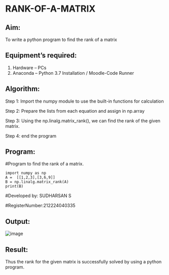 # RANK-OF-A-MATRIX
## Aim:
To write a python program to find the rank of a matrix
## Equipment’s required:
1. 	Hardware – PCs
2. 	Anaconda – Python 3.7 Installation / Moodle-Code Runner

## Algorithm:
Step 1:
Import the numpy module to use the built-in functions for calculation

Step 2:
Prepare the lists from each equation and assign in np.array

Step 3:
Using the np.linalg.matrix_rank(), we can find the rank of the given matrix.

Step 4:
end the program

## Program:

#Program to find the rank of a matrix.
```
import numpy as np
A =  [[1,2,3],[3,6,9]]
B = np.linalg.matrix_rank(A)
print(B)
```
#Developed by: SUDHARSAN S



#RegisterNumber:212224040335


## Output:

![image](https://github.com/user-attachments/assets/d29ec1cf-53d3-470f-b3dd-ab4e860284a5)

## Result:
Thus the rank for the given matrix is successfully solved by  using a python program.

